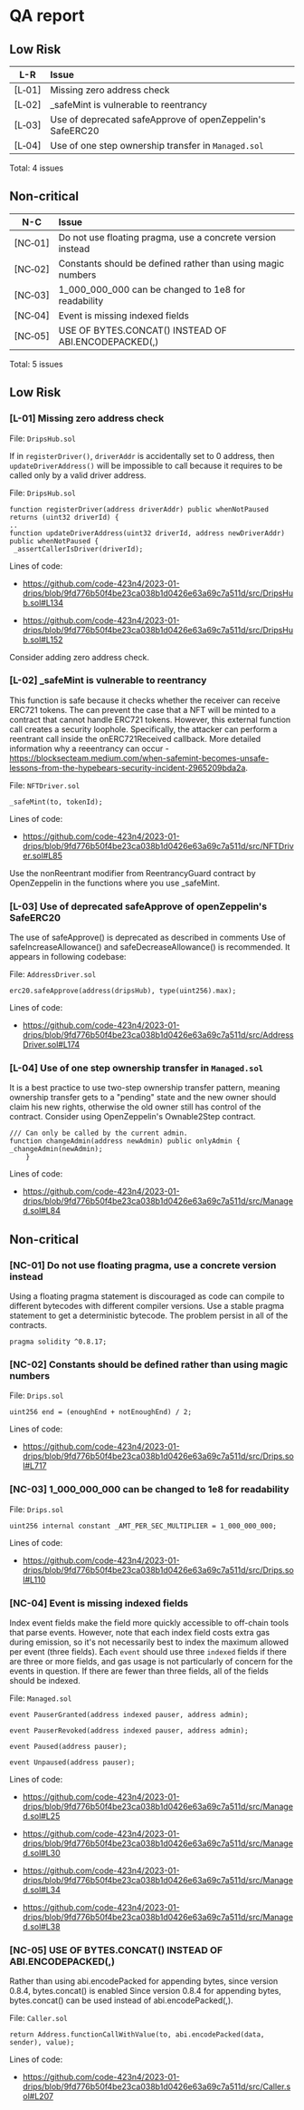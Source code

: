 # QA report

## Low Risk

| L-R    |Issue|
|:------:|:----|
| [L&#x2011;01] | Missing zero address check | 9 |
| [L&#x2011;02] | _safeMint is vulnerable to reentrancy | 1 |
| [L&#x2011;03] | Use of deprecated safeApprove of openZeppelin's SafeERC20 | 2 |
| [L&#x2011;04] | Use of one step ownership transfer in `Managed.sol` | 2 |

Total: 4 issues

## Non-critical

| N-C    |Issue|
|:------:|:----|
| [NC&#x2011;01] | Do not use floating pragma, use a concrete version instead  | 2 |
| [NC&#x2011;02] | Constants should be defined rather than using magic numbers | 6 |
| [NC&#x2011;03] | 1_000_000_000 can be changed to 1e8 for readability | 11 |
| [NC&#x2011;04] | Event is missing indexed fields| 19 |
| [NC&#x2011;05] | USE OF BYTES.CONCAT() INSTEAD OF ABI.ENCODEPACKED(,) | 31 |

Total: 5 issues

## Low Risk

### [L-01] Missing zero address check

File: `DripsHub.sol`

If in `registerDriver()`, `driverAddr` is accidentally set to 0 address, then `updateDriverAddress()` will be impossible to call because it requires to be called only by a valid driver address.  

File: `DripsHub.sol`

```solidity
function registerDriver(address driverAddr) public whenNotPaused returns (uint32 driverId) {
..
function updateDriverAddress(uint32 driverId, address newDriverAddr) public whenNotPaused {
 _assertCallerIsDriver(driverId);
```

Lines of code: 

- https://github.com/code-423n4/2023-01-drips/blob/9fd776b50f4be23ca038b1d0426e63a69c7a511d/src/DripsHub.sol#L134

- https://github.com/code-423n4/2023-01-drips/blob/9fd776b50f4be23ca038b1d0426e63a69c7a511d/src/DripsHub.sol#L152

Consider adding zero address check.

### [L-02]  _safeMint is vulnerable to reentrancy

This function is safe because it checks whether the receiver can receive ERC721 tokens. The can prevent the case that a NFT will be minted to a contract that cannot handle ERC721 tokens. However, this external function call creates a security loophole. Specifically, the attacker can perform a reentrant call inside the onERC721Received callback. More detailed information why a reeentrancy can occur - https://blocksecteam.medium.com/when-safemint-becomes-unsafe-lessons-from-the-hypebears-security-incident-2965209bda2a.

File: `NFTDriver.sol`

```solidity
_safeMint(to, tokenId);
```

Lines of code:

- https://github.com/code-423n4/2023-01-drips/blob/9fd776b50f4be23ca038b1d0426e63a69c7a511d/src/NFTDriver.sol#L85


Use the nonReentrant modifier from ReentrancyGuard contract by OpenZeppelin in the functions where you use _safeMint.

### [L-03] Use of deprecated safeApprove of openZeppelin's SafeERC20
The use of safeApprove() is deprecated as described in comments
Use of safeIncreaseAllowance() and safeDecreaseAllowance() is recommended.
It appears in following codebase:

File: `AddressDriver.sol`

```solidity
erc20.safeApprove(address(dripsHub), type(uint256).max);
```

Lines of code:

- https://github.com/code-423n4/2023-01-drips/blob/9fd776b50f4be23ca038b1d0426e63a69c7a511d/src/AddressDriver.sol#L174

### [L-04] Use of one step ownership transfer in `Managed.sol`

It is a best practice to use two-step ownership transfer pattern, meaning ownership transfer gets to a "pending" state and the new owner should claim his new rights, otherwise the old owner still has control of the contract. Consider using OpenZeppelin's Ownable2Step contract.

```solidity
/// Can only be called by the current admin.
function changeAdmin(address newAdmin) public onlyAdmin {
_changeAdmin(newAdmin);
    }
```

Lines of code:

- https://github.com/code-423n4/2023-01-drips/blob/9fd776b50f4be23ca038b1d0426e63a69c7a511d/src/Managed.sol#L84


## Non-critical

### [NC-01] Do not use floating pragma, use a concrete version instead 
Using a floating pragma statement is discouraged as code can compile to different bytecodes with different compiler versions. Use a stable pragma statement to get a deterministic bytecode. The problem persist in all of the contracts.

```solidity
pragma solidity ^0.8.17;
```

### [NC-02] Constants should be defined rather than using magic numbers

File: `Drips.sol`

```solidity
uint256 end = (enoughEnd + notEnoughEnd) / 2;
```

Lines of code:

- https://github.com/code-423n4/2023-01-drips/blob/9fd776b50f4be23ca038b1d0426e63a69c7a511d/src/Drips.sol#L717

### [NC-03] 1_000_000_000 can be changed to 1e8 for readability 

File: `Drips.sol`

```solidity
uint256 internal constant _AMT_PER_SEC_MULTIPLIER = 1_000_000_000;
```

Lines of code:

- https://github.com/code-423n4/2023-01-drips/blob/9fd776b50f4be23ca038b1d0426e63a69c7a511d/src/Drips.sol#L110


### [NC-04] Event is missing indexed fields
Index event fields make the field more quickly accessible to off-chain tools that parse events. However, note that each index field costs extra gas during emission, so it's not necessarily best to index the maximum allowed per event (three fields). Each `event` should use three `indexed` fields if there are three or more fields, and gas usage is not particularly of concern for the events in question. If there are fewer than three fields, all of the fields should be indexed.

File: `Managed.sol`

```solidity
event PauserGranted(address indexed pauser, address admin);

event PauserRevoked(address indexed pauser, address admin);

event Paused(address pauser);

event Unpaused(address pauser);
```
Lines of code:

- https://github.com/code-423n4/2023-01-drips/blob/9fd776b50f4be23ca038b1d0426e63a69c7a511d/src/Managed.sol#L25

- https://github.com/code-423n4/2023-01-drips/blob/9fd776b50f4be23ca038b1d0426e63a69c7a511d/src/Managed.sol#L30

- https://github.com/code-423n4/2023-01-drips/blob/9fd776b50f4be23ca038b1d0426e63a69c7a511d/src/Managed.sol#L34

- https://github.com/code-423n4/2023-01-drips/blob/9fd776b50f4be23ca038b1d0426e63a69c7a511d/src/Managed.sol#L38

### [NC-05] USE OF BYTES.CONCAT() INSTEAD OF ABI.ENCODEPACKED(,)

Rather than using abi.encodePacked for appending bytes, since version 0.8.4, bytes.concat() is enabled
Since version 0.8.4 for appending bytes, bytes.concat() can be used instead of abi.encodePacked(,).

File: `Caller.sol`

```solidity
return Address.functionCallWithValue(to, abi.encodePacked(data, sender), value);
```

Lines of code: 

- https://github.com/code-423n4/2023-01-drips/blob/9fd776b50f4be23ca038b1d0426e63a69c7a511d/src/Caller.sol#L207
